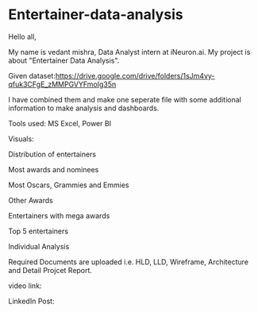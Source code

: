 # Entertainer-data-analysis
Hello all,

My name is vedant mishra, Data Analyst intern at iNeuron.ai. My project is about "Entertainer Data Analysis".

Given dataset:https://drive.google.com/drive/folders/1sJm4vy-qfuk3CFgE_zMMPGVYFmoIg35n

I have combined them and make one seperate file with some additional information to make analysis and dashboards.

Tools used: MS Excel, Power BI

Visuals:

Distribution of entertainers

Most awards and nominees

Most Oscars, Grammies and Emmies

Other Awards

Entertainers with mega awards

Top 5 entertainers

Individual Analysis

Required Documents are uploaded i.e. HLD, LLD, Wireframe, Architecture and Detail Projcet Report.

video link:

LinkedIn Post: 
